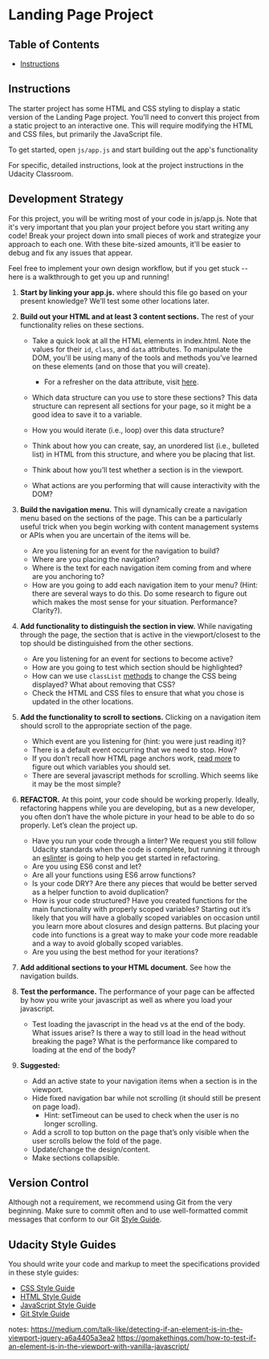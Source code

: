# Landing Page Project

## Table of Contents

* [Instructions](#instructions)

## Instructions

The starter project has some HTML and CSS styling to display a static version of the Landing Page project. You'll need to convert this project from a static project to an interactive one. This will require modifying the HTML and CSS files, but primarily the JavaScript file.

To get started, open `js/app.js` and start building out the app's functionality

For specific, detailed instructions, look at the project instructions in the Udacity Classroom.


## Development Strategy
For this project, you will be writing most of your code in js/app.js. Note that it's very important that you plan your project before you start writing any code! Break your project down into small pieces of work and strategize your approach to each one. With these bite-sized amounts, it'll be easier to debug and fix any issues that appear.

Feel free to implement your own design workflow, but if you get stuck -- here is a walkthrough to get you up and running!

1. **Start by linking your app.js.** where should this file go based on your present knowledge? We’ll test some other locations later.
2. **Build out your HTML and at least 3 content sections.** The rest of your functionality relies on these sections.
    * Take a quick look at all the HTML elements in index.html. Note the values for their `id`, `class`, and `data` attributes. To manipulate the DOM, you'll be using many of the tools and methods you've learned on these elements (and on those that you will create).
        * For a refresher on the data attribute, visit [here](https://www.w3schools.com/tags/att_data-.asp).

   * Which data structure can you use to store these sections? This data structure can represent all sections for your page, so it might be a good idea to save it to a variable.

   * How you would iterate (i.e., loop) over this data structure?

   * Think about how you can create, say, an unordered list (i.e., bulleted list) in HTML from this structure, and where you be placing that list.
   * Think about how you’ll test whether a section is in the viewport.
   * What actions are you performing that will cause interactivity with the DOM?

3. **Build the navigation menu.** This will dynamically create a navigation menu based on the sections of the page. This can be a particularly useful trick when you begin working with content management systems or APIs when you are uncertain of the items will be.
    * Are you listening for an event for the navigation to build?
    * Where are you placing the navigation?
    * Where is the text for each navigation item coming from and where are you anchoring to?
    * How are you going to add each navigation item to your menu? (Hint: there are several ways to do this. Do some research to figure out which makes the most sense for your situation. Performance? Clarity?).
4. **Add functionality to distinguish the section in view.** While navigating through the page, the section that is active in the viewport/closest to the top should be distinguished from the other sections.
    * Are you listening for an event for sections to become active?
    * How are you going to test which section should be highlighted?
    * How can we use `classList` [methods](https://developer.mozilla.org/en-US/docs/Web/API/Element/classList#Methods) to change the CSS being displayed? What about removing that CSS?
    * Check the HTML and CSS files to ensure that what you chose is updated in the other locations.
5. **Add the functionality to scroll to sections.** Clicking on a navigation item should scroll to the appropriate section of the page.
    * Which event are you listening for (hint: you were just reading it)?
    * There is a default event occurring that we need to stop. How?
    * If you don’t recall how HTML page anchors work, [read more](https://developer.mozilla.org/en-US/docs/Web/HTML/Element/a#Examples) to figure out which variables you should set.
    * There are several javascript methods for scrolling. Which seems like it may be the most simple?
6. **REFACTOR.** At this point, your code should be working properly. Ideally, refactoring happens while you are developing, but as a new developer, you often don’t have the whole picture in your head to be able to do so properly. Let’s clean the project up.
    * Have you run your code through a linter? We request you still follow Udacity standards when the code is complete, but running it through an [eslinter](https://eslint.org/demo) is going to help you get started in refactoring.
    * Are you using ES6 const and let?
    * Are all your functions using ES6 arrow functions?
    * Is your code DRY? Are there any pieces that would be better served as a helper function to avoid duplication?
    * How is your code structured? Have you created functions for the main functionality with properly scoped variables? Starting out it’s likely that you will have a globally scoped variables on occasion until you learn more about closures and design patterns. But placing your code into functions is a great way to make your code more readable and a way to avoid globally scoped variables.
    * Are you using the best method for your iterations?
7. **Add additional sections to your HTML document.** See how the navigation builds.
8. **Test the performance.** The performance of your page can be affected by how you write your javascript as well as where you load your javascript.
    * Test loading the javascript in the head vs at the end of the body. What issues arise? Is there a way to still load in the head without breaking the page? What is the performance like compared to loading at the end of the body?
9. **Suggested:**
    * Add an active state to your navigation items when a section is in the viewport.
    * Hide fixed navigation bar while not scrolling (it should still be present on page load).
        * Hint: setTimeout can be used to check when the user is no longer scrolling.
    * Add a scroll to top button on the page that’s only visible when the user scrolls below the fold of the page.
    * Update/change the design/content.
    * Make sections collapsible.

## Version Control
Although not a requirement, we recommend using Git from the very beginning. Make sure to commit often and to use well-formatted commit messages that conform to our Git [Style Guide](https://udacity.github.io/git-styleguide/).

## Udacity Style Guides
You should write your code and markup to meet the specifications provided in these style guides:
* [CSS Style Guide](http://udacity.github.io/frontend-nanodegree-styleguide/css.html)
* [HTML Style Guide](http://udacity.github.io/frontend-nanodegree-styleguide/index.html)
* [JavaScript Style Guide](http://udacity.github.io/frontend-nanodegree-styleguide/javascript.html)
* [Git Style Guide](https://udacity.github.io/git-styleguide/)


notes:
https://medium.com/talk-like/detecting-if-an-element-is-in-the-viewport-jquery-a6a4405a3ea2
https://gomakethings.com/how-to-test-if-an-element-is-in-the-viewport-with-vanilla-javascript/